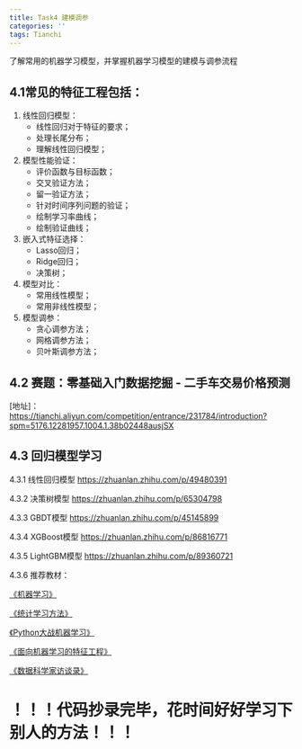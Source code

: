 ```yaml
---
title: Task4 建模调参
categories: ''
tags: Tianchi
---
```

了解常用的机器学习模型，并掌握机器学习模型的建模与调参流程


## 4.1常见的特征工程包括：
1.  线性回归模型： 
	-  线性回归对于特征的要求；
	-  处理长尾分布；
	-  理解线性回归模型；
2.  模型性能验证： 
	-  评价函数与目标函数；
	-  交叉验证方法；
	-  留一验证方法；
	-  针对时间序列问题的验证；
	-  绘制学习率曲线；
	-  绘制验证曲线；
3.  嵌入式特征选择： 
	-  Lasso回归；
	-  Ridge回归；
	-  决策树；
4.  模型对比： 
	-  常用线性模型；
	-  常用非线性模型；
5.  模型调参： 
	-  贪心调参方法；
	-  网格调参方法；
	-  贝叶斯调参方法；


## 4.2 赛题：零基础入门数据挖掘 - 二手车交易价格预测



[地址]： https://tianchi.aliyun.com/competition/entrance/231784/introduction?spm=5176.12281957.1004.1.38b02448ausjSX 
## 4.3 回归模型学习
4.3.1 线性回归模型
https://zhuanlan.zhihu.com/p/49480391

4.3.2 决策树模型
https://zhuanlan.zhihu.com/p/65304798

4.3.3 GBDT模型
https://zhuanlan.zhihu.com/p/45145899

4.3.4 XGBoost模型
https://zhuanlan.zhihu.com/p/86816771

4.3.5 LightGBM模型
https://zhuanlan.zhihu.com/p/89360721

4.3.6 推荐教材：

    

[《机器学习》](https://book.douban.com/subject/26708119/) 

> 

[《统计学习方法》]( https://book.douban.com/subject/10590856/)

    

[《Python大战机器学习》]( https://book.douban.com/subject/26987890/)

    

[《面向机器学习的特征工程》]( https://book.douban.com/subject/26826639/)

    

[《数据科学家访谈录》]( https://book.douban.com/subject/30129410/# )






# ！！！代码抄录完毕，花时间好好学习下别人的方法！！！

#